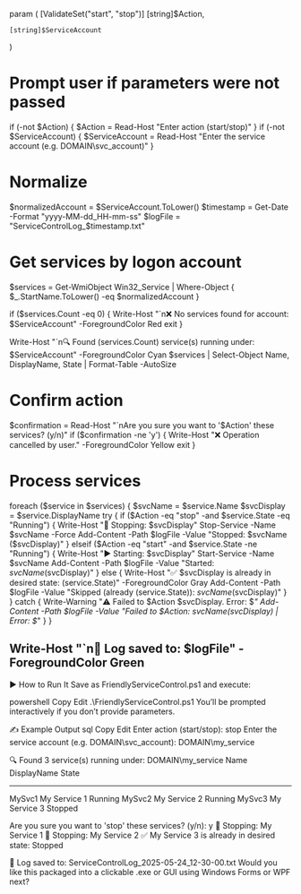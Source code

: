 param (
    [ValidateSet("start", "stop")]
    [string]$Action,

    [string]$ServiceAccount
)

# Prompt user if parameters were not passed
if (-not $Action) {
    $Action = Read-Host "Enter action (start/stop)"
}
if (-not $ServiceAccount) {
    $ServiceAccount = Read-Host "Enter the service account (e.g. DOMAIN\\svc_account)"
}

# Normalize
$normalizedAccount = $ServiceAccount.ToLower()
$timestamp = Get-Date -Format "yyyy-MM-dd_HH-mm-ss"
$logFile = "ServiceControlLog_$timestamp.txt"

# Get services by logon account
$services = Get-WmiObject Win32_Service | Where-Object {
    $_.StartName.ToLower() -eq $normalizedAccount
}

if ($services.Count -eq 0) {
    Write-Host "`n❌ No services found for account: $ServiceAccount" -ForegroundColor Red
    exit
}

Write-Host "`n🔍 Found $($services.Count) service(s) running under: $ServiceAccount" -ForegroundColor Cyan
$services | Select-Object Name, DisplayName, State | Format-Table -AutoSize

# Confirm action
$confirmation = Read-Host "`nAre you sure you want to '$Action' these services? (y/n)"
if ($confirmation -ne 'y') {
    Write-Host "❌ Operation cancelled by user." -ForegroundColor Yellow
    exit
}

# Process services
foreach ($service in $services) {
    $svcName = $service.Name
    $svcDisplay = $service.DisplayName
    try {
        if ($Action -eq "stop" -and $service.State -eq "Running") {
            Write-Host "🛑 Stopping: $svcDisplay"
            Stop-Service -Name $svcName -Force
            Add-Content -Path $logFile -Value "Stopped: $svcName ($svcDisplay)"
        }
        elseif ($Action -eq "start" -and $service.State -ne "Running") {
            Write-Host "▶️ Starting: $svcDisplay"
            Start-Service -Name $svcName
            Add-Content -Path $logFile -Value "Started: $svcName ($svcDisplay)"
        }
        else {
            Write-Host "✅ $svcDisplay is already in desired state: $($service.State)" -ForegroundColor Gray
            Add-Content -Path $logFile -Value "Skipped (already $($service.State)): $svcName ($svcDisplay)"
        }
    }
    catch {
        Write-Warning "⚠️ Failed to $Action $svcDisplay. Error: $_"
        Add-Content -Path $logFile -Value "Failed to $Action: $svcName ($svcDisplay) | Error: $_"
    }
}

Write-Host "`n📄 Log saved to: $logFile" -ForegroundColor Green
-------------------------------------------------------------------------------------



▶️ How to Run It
Save as FriendlyServiceControl.ps1 and execute:

powershell
Copy
Edit
.\FriendlyServiceControl.ps1
You’ll be prompted interactively if you don’t provide parameters.

✍️ Example Output
sql
Copy
Edit
Enter action (start/stop): stop
Enter the service account (e.g. DOMAIN\svc_account): DOMAIN\my_service

🔍 Found 3 service(s) running under: DOMAIN\my_service
Name      DisplayName       State
----      -----------       -----
MySvc1    My Service 1      Running
MySvc2    My Service 2      Running
MySvc3    My Service 3      Stopped

Are you sure you want to 'stop' these services? (y/n): y
🛑 Stopping: My Service 1
🛑 Stopping: My Service 2
✅ My Service 3 is already in desired state: Stopped

📄 Log saved to: ServiceControlLog_2025-05-24_12-30-00.txt
Would you like this packaged into a clickable .exe or GUI using Windows Forms or WPF next?








